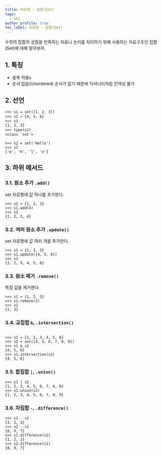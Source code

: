 ```yaml
---
title: 자료형 - 집합(Set)
tags:
  - Set
author_profile: true
toc_label: 자료형 - 집합(Set)
---
```


수학의 집합의 성질을 만족하는 자료나 논리를 처리하기 위해 사용하는 자료구조인 집합(Set)에 대해 알아보자.

## 1. 특징
- 중복 허용x
- 순서 없음(Unordered)
순서가 없기 때문에 딕셔너리처럼 인덱싱 불가

## 2. 선언
```txt
>>> s1 = set([1, 2, 3])
>>> s2 = {4, 5, 6}
>>> s1
{1, 2, 3}
>>> type(s2)
<class 'set'>
```
```
>>> s2 = set('Hello')
>>> s2
{'e', 'H', 'l', 'o'}
```

## 3. 하위 메서드
### 3.1. 원소 추가 `.add()`
set 자료형에 값 하나를 추가한다.
```
>>> s1 = {1, 2, 3}
>>> s1.add(4)
>>> s1
{1, 2, 3, 4}
```

### 3.2. 여러 원소 추가 `.update()`
set 자료형에 값 여러 개를 추가한다.
```
>>> s1 = {1, 2, 3}
>>> s1.update([4, 5, 6])
>>> s1
{1, 2, 3, 4, 5, 6}
```

### 3.3. 원소 제거 `.remove()`
특정 값을 제거한다.
```
>>> s1 = {1, 2, 3}
>>> s1.remove(2)
>>> s1
{1, 3}
```

### 3.4. 교집합 `&`, `.intersection()`
```

>>> s1 = {1, 2, 3, 4, 5, 6}
>>> s2 = set([4, 5, 6, 7, 8, 9])
>>> s1 & s2
{4, 5, 6}
>>> s1.intersection(s2)
{4, 5, 6}
```

### 3.5. 합집합 `|`, `.union()`
```
>>> s1 | s2
{1, 2, 3, 4, 5, 6, 7, 8, 9}
>>> s1.union(s2)
{1, 2, 3, 4, 5, 6, 7, 8, 9}
```

### 3.6. 차집합 `-`, `.difference()`
```
>>> s1 - s2
{1, 2, 3}
>>> s2 - s1
{8, 9, 7}
>>> s1.difference(s2)
{1, 2, 3}
>>> s2.difference(s1)
{8, 9, 7}
```
